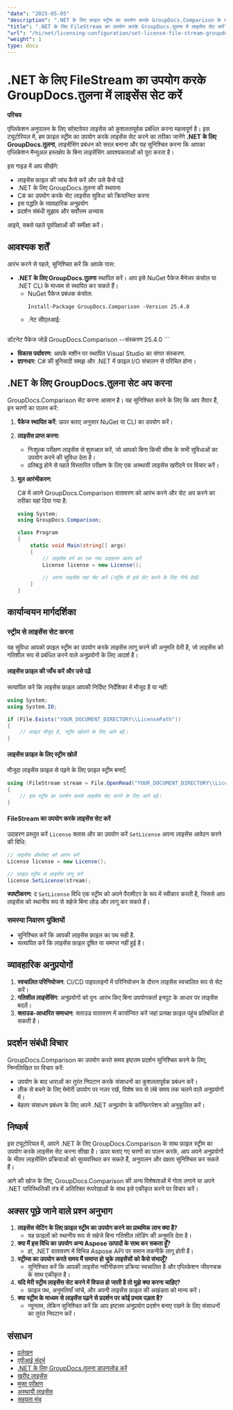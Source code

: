 ```yaml
---
"date": "2025-05-05"
"description": ".NET के लिए फ़ाइल स्ट्रीम का उपयोग करके GroupDocs.Comparison के साथ सॉफ़्टवेयर लाइसेंस को सहजता से प्रबंधित करना सीखें। यह मार्गदर्शिका कोड उदाहरण और सर्वोत्तम अभ्यास प्रदान करती है।"
"title": ".NET के लिए FileStream का उपयोग करके GroupDocs.तुलना में लाइसेंस सेट करें"
"url": "/hi/net/licensing-configuration/set-license-file-stream-groupdocs-comparison-dotnet/"
"weight": 1
type: docs
---
```

# .NET के लिए FileStream का उपयोग करके GroupDocs.तुलना में लाइसेंस सेट करें

**परिचय**

एप्लिकेशन अनुपालन के लिए सॉफ़्टवेयर लाइसेंस को कुशलतापूर्वक प्रबंधित करना महत्वपूर्ण है। इस ट्यूटोरियल में, हम फ़ाइल स्ट्रीम का उपयोग करके लाइसेंस सेट करने का तरीका जानेंगे **.NET के लिए GroupDocs.तुलना**, लाइसेंसिंग प्रबंधन को सरल बनाना और यह सुनिश्चित करना कि आपका एप्लिकेशन मैन्युअल हस्तक्षेप के बिना लाइसेंसिंग आवश्यकताओं को पूरा करता है।

इस गाइड में आप सीखेंगे:
- लाइसेंस फ़ाइल की जांच कैसे करें और उसे कैसे पढ़ें
- .NET के लिए GroupDocs.तुलना की स्थापना
- C# का उपयोग करके सेट लाइसेंस सुविधा को क्रियान्वित करना
- इस पद्धति के व्यावहारिक अनुप्रयोग
- प्रदर्शन संबंधी सुझाव और सर्वोत्तम अभ्यास

आइये, सबसे पहले पूर्वापेक्षाओं की समीक्षा करें।

## आवश्यक शर्तें

आरंभ करने से पहले, सुनिश्चित करें कि आपके पास:
- **.NET के लिए GroupDocs.तुलना** स्थापित करें। आप इसे NuGet पैकेज मैनेजर कंसोल या .NET CLI के माध्यम से स्थापित कर सकते हैं।
  - NuGet पैकेज प्रबंधक कंसोल:
    ```shell
    Install-Package GroupDocs.Comparison -Version 25.4.0
    ```
  - .नेट सीएलआई:
    ```bash
डॉटनेट पैकेज जोड़ें GroupDocs.Comparison --संस्करण 25.4.0
    ```
- **विकास पर्यावरण**: आपके मशीन पर स्थापित Visual Studio का संगत संस्करण.
- **ज्ञानधार**: C# की बुनियादी समझ और .NET में फ़ाइल I/O संचालन से परिचित होना।

## .NET के लिए GroupDocs.तुलना सेट अप करना

GroupDocs.Comparison सेट करना आसान है। यह सुनिश्चित करने के लिए कि आप तैयार हैं, इन चरणों का पालन करें:

1. **पैकेज स्थापित करें**: ऊपर बताए अनुसार NuGet या CLI का उपयोग करें।
2. **लाइसेंस प्राप्त करना**:
   - निःशुल्क परीक्षण लाइसेंस से शुरुआत करें, जो आपको बिना किसी सीमा के सभी सुविधाओं का उपयोग करने की सुविधा देता है।
   - प्रतिबद्ध होने से पहले विस्तारित परीक्षण के लिए एक अस्थायी लाइसेंस खरीदने पर विचार करें।
3. **मूल आरंभीकरण**:

    C# में अपने GroupDocs.Comparison वातावरण को आरंभ करने और सेट अप करने का तरीका यहां दिया गया है:

    ```csharp
    using System;
    using GroupDocs.Comparison;

    class Program
    {
        static void Main(string[] args)
        {
            // लाइसेंस वर्ग का एक नया उदाहरण आरंभ करें
            License license = new License();
            
            // अपना लाइसेंस यहां सेट करें (स्ट्रीम से इसे सेट करने के लिए नीचे देखें)
        }
    }
    ```

## कार्यान्वयन मार्गदर्शिका

### स्ट्रीम से लाइसेंस सेट करना

यह सुविधा आपको फ़ाइल स्ट्रीम का उपयोग करके लाइसेंस लागू करने की अनुमति देती है, जो लाइसेंस को गतिशील रूप से प्रबंधित करने वाले अनुप्रयोगों के लिए आदर्श है।

#### लाइसेंस फ़ाइल की जाँच करें और उसे पढ़ें

सत्यापित करें कि लाइसेंस फ़ाइल आपकी निर्दिष्ट निर्देशिका में मौजूद है या नहीं:

```csharp
using System;
using System.IO;

if (File.Exists("YOUR_DOCUMENT_DIRECTORY\\LicensePath"))
{
    // फ़ाइल मौजूद है, स्ट्रीम खोलने के लिए आगे बढ़ें।
}
```

#### लाइसेंस फ़ाइल के लिए स्ट्रीम खोलें

मौजूदा लाइसेंस फ़ाइल से पढ़ने के लिए फ़ाइल स्ट्रीम बनाएँ:

```csharp
using (FileStream stream = File.OpenRead("YOUR_DOCUMENT_DIRECTORY\\LicensePath"))
{
    // इस स्ट्रीम का उपयोग करके लाइसेंस सेट करने के लिए आगे बढ़ें।
}
```

#### FileStream का उपयोग करके लाइसेंस सेट करें

उदाहरण प्रस्तुत करें `License` क्लास और का उपयोग करें `SetLicense` अपना लाइसेंस आवेदन करने की विधि:

```csharp
// लाइसेंस ऑब्जेक्ट को आरंभ करें
License license = new License();

// फ़ाइल स्ट्रीम से लाइसेंस लागू करें
license.SetLicense(stream);
```

**स्पष्टीकरण**: द `SetLicense` विधि एक स्ट्रीम को अपने पैरामीटर के रूप में स्वीकार करती है, जिससे आप लाइसेंस को स्थानीय रूप से सहेजे बिना लोड और लागू कर सकते हैं।

### समस्या निवारण युक्तियों

- सुनिश्चित करें कि आपकी लाइसेंस फ़ाइल का पथ सही है.
- सत्यापित करें कि लाइसेंस फ़ाइल दूषित या समाप्त नहीं हुई है।

## व्यावहारिक अनुप्रयोगों

1. **स्वचालित परिनियोजन**: CI/CD पाइपलाइनों में परिनियोजन के दौरान लाइसेंस स्वचालित रूप से सेट करें।
2. **गतिशील लाइसेंसिंग**: अनुप्रयोगों को पुनः आरंभ किए बिना उपयोगकर्ता इनपुट के आधार पर लाइसेंस बदलें।
3. **क्लाउड-आधारित समाधान**: क्लाउड वातावरण में कार्यान्वित करें जहां प्रत्यक्ष फ़ाइल पहुंच प्रतिबंधित हो सकती है।

## प्रदर्शन संबंधी विचार

GroupDocs.Comparison का उपयोग करते समय इष्टतम प्रदर्शन सुनिश्चित करने के लिए, निम्नलिखित पर विचार करें:
- उपयोग के बाद धाराओं का तुरंत निपटान करके संसाधनों का कुशलतापूर्वक प्रबंधन करें।
- लीक से बचने के लिए मेमोरी उपयोग पर नज़र रखें, विशेष रूप से लंबे समय तक चलने वाले अनुप्रयोगों में।
- बेहतर संसाधन प्रबंधन के लिए अपने .NET अनुप्रयोग के कॉन्फ़िगरेशन को अनुकूलित करें।

## निष्कर्ष

इस ट्यूटोरियल में, आपने .NET के लिए GroupDocs.Comparison के साथ फ़ाइल स्ट्रीम का उपयोग करके लाइसेंस सेट करना सीखा है। ऊपर बताए गए चरणों का पालन करके, आप अपने अनुप्रयोगों के भीतर लाइसेंसिंग प्रक्रियाओं को सुव्यवस्थित कर सकते हैं, अनुपालन और दक्षता सुनिश्चित कर सकते हैं।

आगे की खोज के लिए, GroupDocs.Comparison की अन्य विशेषताओं में गोता लगाने या अपने .NET पारिस्थितिकी तंत्र में अतिरिक्त रूपरेखाओं के साथ इसे एकीकृत करने पर विचार करें।

## अक्सर पूछे जाने वाले प्रश्न अनुभाग

1. **लाइसेंस सेटिंग के लिए फ़ाइल स्ट्रीम का उपयोग करने का प्राथमिक लाभ क्या है?**
   - यह फ़ाइलों को स्थानीय रूप से सहेजे बिना गतिशील लोडिंग की अनुमति देता है।
2. **क्या मैं इस विधि का उपयोग अन्य Aspose उत्पादों के साथ कर सकता हूँ?**
   - हां, .NET वातावरण में विभिन्न Aspose API पर समान तकनीकें लागू होती हैं।
3. **स्ट्रीम्स का उपयोग करते समय मैं समाप्त हो चुके लाइसेंसों को कैसे संभालूँ?**
   - सुनिश्चित करें कि आपकी लाइसेंस नवीनीकरण प्रक्रिया स्वचालित है और एप्लिकेशन जीवनचक्र के साथ एकीकृत है।
4. **यदि मेरी स्ट्रीम लाइसेंस सेट करने में विफल हो जाती है तो मुझे क्या करना चाहिए?**
   - फ़ाइल पथ, अनुमतियाँ जांचें, और अपनी लाइसेंस फ़ाइल की अखंडता को मान्य करें।
5. **क्या स्ट्रीम के माध्यम से लाइसेंस पढ़ने से प्रदर्शन पर कोई प्रभाव पड़ता है?**
   - न्यूनतम, लेकिन सुनिश्चित करें कि आप इष्टतम अनुप्रयोग प्रदर्शन बनाए रखने के लिए संसाधनों का तुरंत निपटान करें।

## संसाधन

- [प्रलेखन](https://docs.groupdocs.com/comparison/net/)
- [एपीआई संदर्भ](https://reference.groupdocs.com/comparison/net/)
- [.NET के लिए GroupDocs.तुलना डाउनलोड करें](https://releases.groupdocs.com/comparison/net/)
- [खरीद लाइसेंस](https://purchase.groupdocs.com/buy)
- [मुफ्त परीक्षण](https://releases.groupdocs.com/comparison/net/)
- [अस्थायी लाइसेंस](https://purchase.groupdocs.com/temporary-license/)
- [सहयता मंच](https://forum.groupdocs.com/c/comparison/)
